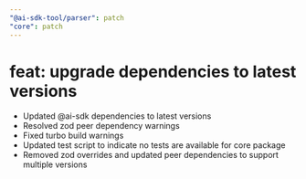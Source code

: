 ```yaml
---
"@ai-sdk-tool/parser": patch
"core": patch
---
```


# feat: upgrade dependencies to latest versions

- Updated @ai-sdk dependencies to latest versions
- Resolved zod peer dependency warnings
- Fixed turbo build warnings
- Updated test script to indicate no tests are available for core package
- Removed zod overrides and updated peer dependencies to support multiple versions